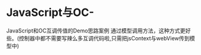 # JavaScript与OC-
JavaScript和OC互调传值的Demo思路案例
通过模型调用方法，这种方式更好些。(控制器中都不需要写辣么多互调代码啦,只需把jsContext与webView传到模型中)






